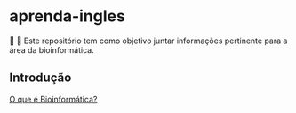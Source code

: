 # aprenda-ingles

:school_satchel: :rocket: Este repositório tem como objetivo juntar informações pertinente para a área da bioinformática.

## Introdução

[O que é Bioinformática?](http://www.bioinfo.ufpr.br/guia-do-estudante.html)
